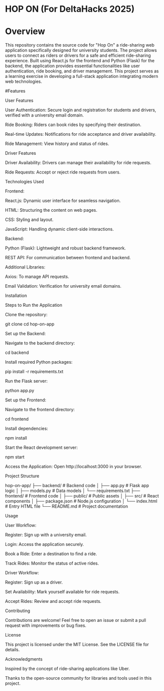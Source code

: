 # HOP ON (For DeltaHacks 2025)
# Overview 
This repository contains the source code for "Hop On" a ride-sharing web application specifically designed for university students. The project allows users to connect as riders or drivers for a safe and efficient ride-sharing experience. Built using React.js for the frontend and Python (Flask) for the backend, the application provides essential functionalities like user authentication, ride booking, and driver management. This project serves as a learning exercise in developing a full-stack application integrating modern web technologies.

#Features

User Features

User Authentication: Secure login and registration for students and drivers, verified with a university email domain.

Ride Booking: Riders can book rides by specifying their destination.

Real-time Updates: Notifications for ride acceptance and driver availability.

Ride Management: View history and status of rides.

Driver Features

Driver Availability: Drivers can manage their availability for ride requests.

Ride Requests: Accept or reject ride requests from users.

Technologies Used

Frontend:

React.js: Dynamic user interface for seamless navigation.

HTML: Structuring the content on web pages.

CSS: Styling and layout.

JavaScript: Handling dynamic client-side interactions.

Backend:

Python (Flask): Lightweight and robust backend framework.

REST API: For communication between frontend and backend.

Additional Libraries:

Axios: To manage API requests.

Email Validation: Verification for university email domains.

Installation

Steps to Run the Application

Clone the repository:

git clone <repository-url>
cd hop-on-app

Set up the Backend:

Navigate to the backend directory:

cd backend

Install required Python packages:

pip install -r requirements.txt

Run the Flask server:

python app.py

Set up the Frontend:

Navigate to the frontend directory:

cd frontend

Install dependencies:

npm install

Start the React development server:

npm start

Access the Application:
Open http://localhost:3000 in your browser.

Project Structure

hop-on-app/
├── backend/            # Backend code
│   ├── app.py          # Flask app logic
│   ├── models.py       # Data models
│   └── requirements.txt
├── frontend/           # Frontend code
│   ├── public/         # Public assets
│   ├── src/            # React components
│   ├── package.json    # Node.js configuration
│   └── index.html      # Entry HTML file
└── README.md           # Project documentation

Usage

User Workflow:

Register: Sign up with a university email.

Login: Access the application securely.

Book a Ride: Enter a destination to find a ride.

Track Rides: Monitor the status of active rides.

Driver Workflow:

Register: Sign up as a driver.

Set Availability: Mark yourself available for ride requests.

Accept Rides: Review and accept ride requests.

Contributing

Contributions are welcome! Feel free to open an issue or submit a pull request with improvements or bug fixes.

License

This project is licensed under the MIT License. See the LICENSE file for details.

Acknowledgments

Inspired by the concept of ride-sharing applications like Uber.

Thanks to the open-source community for libraries and tools used in this project.

